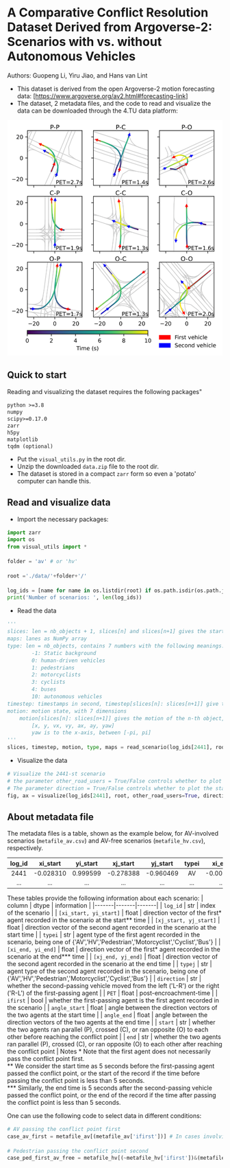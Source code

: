 # A Comparative Conflict Resolution Dataset Derived from Argoverse-2: Scenarios with vs. without Autonomous Vehicles

Authors: Guopeng Li, Yiru Jiao, and Hans van Lint

- This dataset is derived from the open Argoverse-2 motion forecasting data: [https://www.argoverse.org/av2.html#forecasting-link]
- The dataset, 2 metadata files, and the code to read and visualize the data can be downloaded through the 4.TU data platform:

![Conflict Regimes](https://github.com/RomainLITUD/conflict_resolution_dataset/blob/main/regimes.png)

## Quick to start
Reading and visualizing the dataset requires the following packages"
```
python >=3.8
numpy
scipy>=0.17.0
zarr
h5py
matplotlib
tqdm (optional)
```
- Put the `visual_utils.py` in the root dir.
- Unzip the downloaded `data.zip` file to the root dir.
- The dataset is stored in a compact `zarr` form so even a 'potato' computer can handle this.

## Read and visualize data

- Import the necessary packages:
````python
import zarr
import os
from visual_utils import *

folder = 'av' # or 'hv'

root ='./data/'+folder+'/'

log_ids = [name for name in os.listdir(root) if os.path.isdir(os.path.join(root, name))]
print('Number of scenarios: ', len(log_ids))
````

- Read the data
````python
'''
slices: len = nb_objects + 1, slices[n] and slices[n+1] gives the start/end indices of the n-th object
maps: lanes as NumPy array
type: len = nb_objects, contains 7 numbers with the following meanings:
        -1: Static background
        0: human-driven vehicles
        1: pedestrians
        2: motorcyclists
        3: cyclists
        4: buses
        10: autonomous vehicles
timestep: timestamps in second, timestep[slices[n]: slices[n+1]] give the timestamps for the n-th object
motion: motion state, with 7 dimensions
    motion[slices[n]: slices[n+1]] gives the motion of the n-th object, the 7 features are the following variables in order:
        [x, y, vx, vy, ax, ay, yaw]
        yaw is to the x-axis, between [-pi, pi]
'''
slices, timestep, motion, type, maps = read_scenario(log_ids[2441], root)
````

- Visualize the data
````python
# Visualize the 2441-st scenario
# the parameter other_road_users = True/False controls whether to plot the surrounding agents (True by default)
# The parameter direction = True/False controls whether to plot the start and end directions of the vehicles involved in the conflict (True by default)
fig, ax = visualize(log_ids[2441], root, other_road_users=True, direction=True)
````

## About metadata file

The metadata files is a table, shown as the example below, for AV-involved scenarios (`metafile_av.csv`) and AV-free scenarios (`metafile_hv.csv`), respectively.

| log_id | xi_start | yi_start | xj_start | yj_start | typei | xi_end | yi_end | xj_end | yj_end | typej | direction | PET | ifirst | angle_start | angle_end | start | end |
|     :---:      |     :---:      |     :---:      |     :---:      |     :---:      |     :---:      |     :---:      |     :---:      |     :---:      |     :---:      |     :---:      |     :---:      |     :---:      |     :---:      |     :---:      |     :---:      |     :---:      |     :---:      |
| 2441 | -0.028310 | 0.999599 | -0.278388 | -0.960469 | AV | -0.001506 | 0.999999 | 0.998085 | 0.061850 | HV | R-L | 3.7 | False | 162.213724 | 86.540315 | opposite | cross |
| ... | ... | ... | ... | ... | ... | ... | ... | ... | ... | ... | ... | ... | ... | ... | ... | ... | ... |

These tables provide the following information about each scenario:
| column | dtype | information |
|-------|-------|-------|
| `log_id` | str | index of the scenario |
| `[xi_start, yi_start]` | float | direction vector of the first* agent recorded in the scenario at the start** time |
| `[xj_start, yj_start]` | float | direction vector of the second agent recorded in the scenario at the start time |
| `typei` | str | agent type of the first agent recorded in the scenario, being one of {'AV','HV','Pedestrian','Motorcyclist','Cyclist','Bus'} |
| `[xi_end, yi_end]` | float | direction vector of the first* agent recorded in the scenario at the end*** time |
| `[xj_end, yj_end]` | float | direction vector of the second agent recorded in the scenario at the end time |
| `typej` | str | agent type of the second agent recorded in the scenario, being one of {'AV','HV','Pedestrian','Motorcyclist','Cyclist','Bus'} |
| `direction` | str | whether the second-passing vehicle moved from the left ('L-R') or the right ('R-L') of the first-passing agent |
| `PET` | float | post-encroachment-time |
| `ifirst` | bool | whether the first-passing agent is the first agent recorded in the scenario |
| `angle_start` | float | angle between the direction vectors of the two agents at the start time |
| `angle_end` | float | angle between the direction vectors of the two agents at the end time |
| `start` | str | whether the two agents ran parallel (P), crossed (C), or ran opposite (O) to each other before reaching the conflict point |
| `end` | str | whether the two agents ran parallel (P), crossed (C), or ran opposite (O) to each other after reaching the conflict point |
Notes <td colspan=2> * Note that the first agent does not necessarily pass the conflict point first. <br />** We consider the start time as 5 seconds before the first-passing agent passed the conflict point, or the start of the record if the time before passing the conflict point is less than 5 seconds. <br />*** Similarly, the end time is 5 seconds after the second-passing vehicle passed the conflict point, or the end of the record if the time after passing the conflict point is less than 5 seconds.</td>

One can use the following code to select data in different conditions:
````python
# AV passing the conflict point first
case_av_first = metafile_av[(metafile_av['ifirst'])] # In cases involving AV, the AV is the first recorded agent

# Pedestrian passing the conflict point second
case_ped_first_av_free = metafile_hv[(~metafile_hv['ifirst'])&(metafile_hv['typej']=='Pedestrian')]
````
